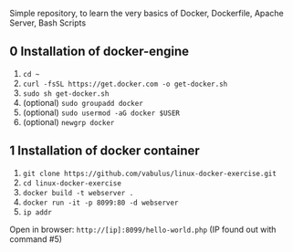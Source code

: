 Simple repository, to learn the very basics of Docker, Dockerfile, Apache Server, Bash Scripts 

## 0 Installation of docker-engine
1. `cd ~`
2. `curl -fsSL https://get.docker.com -o get-docker.sh`  
3. `sudo sh get-docker.sh`
4. (optional) `sudo groupadd docker`
5. (optional) `sudo usermod -aG docker $USER`
6. (optional) `newgrp docker`

## 1 Installation of docker container
1. `git clone https://github.com/vabulus/linux-docker-exercise.git`
2. `cd linux-docker-exercise`
3. `docker build -t webserver .`
4. `docker run -it -p 8099:80 -d webserver`
5. `ip addr`

Open in browser: `http://[ip]:8099/hello-world.php` (IP found out with command #5)
